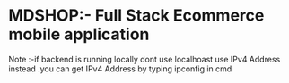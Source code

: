 # MDSHOP:- Full Stack Ecommerce mobile application

Note :-if backend is running locally dont use localhoast use IPv4 Address instead .you can get IPv4 Address by typing ipconfig in cmd
